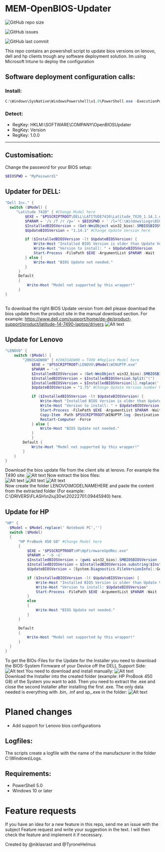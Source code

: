 # MEM-OpenBIOS-Updater

![GitHub repo size](https://img.shields.io/github/repo-size/niklasrast/MEM-OpenBIOS-Updater)

![GitHub issues](https://img.shields.io/github/issues-raw/niklasrast/MEM-OpenBIOS-Updater)

![GitHub last commit](https://img.shields.io/github/last-commit/niklasrast/MEM-OpenBIOS-Updater)

This repo contains an powershell script to update bios versions on lenovo, dell and hp clients trough any software deployment solution. Im using Microsoft Intune to deploy the configuration

## Software deployment configuration calls:

### Install:
```powershell
C:\Windows\SysNative\WindowsPowershell\v1.0\PowerShell.exe -ExecutionPolicy Bypass -Command .\OpenBIOSUpdater.ps1 -install
```

### Detect:
- RegKey: HKLM:\SOFTWARE\COMPANY\OpenBIOSUpdater
- RegKey: Version
- RegKey: 1.0.0
 
<hr>

## Customisation:
Change the password for your BIOS setup:
```powershell
$BIOSPWD = "MyPassword1"
```

## Updater for DELL:
```powershell
"Dell Inc." { 
  switch ($Model) {
     "Latitude 7420" { #Change Model here
         $EXE = "$PSSCRIPTROOT\DELL\LATITUDE7420\Latitude_7X20_1.14.1.exe" #Change EXE Filename here
         $PARAM = '/s /f /r /p=' + $BIOSPWD + ' /l="C:\Windows\Logs\BIOSUPDATE-7420.log"' #Change Model here
         $InstalledBIOSVersion = (Get-WmiObject win32_bios).SMBIOSBIOSVersion
         $UpdateBIOSVersion = "1.14.1" #Change Update Version here

         if ($InstalledBIOSVersion -lt $UpdateBIOSVersion) {
             Write-Host "Installed BIOS Version is older than Update Version"
             Write-Host "Version to install: " + $UpdateBIOSVersion
             Start-Process -FilePath $EXE -ArgumentList $PARAM -Wait
         } else {
             Write-Host "BIOS Update not needed."
         } 
      }
      Default
      {
          Write-Host "Model not supported by this wrapper!"
      }
}
                    
```
To download the right BIOS Update version from dell please download the bios update from the product site in the manual download section. For example: https://www.dell.com/support/home/de-de/product-support/product/latitude-14-7490-laptop/drivers
![Alt text](https://github.com/niklasrast/MEM-OpenBIOS-Updater/blob/main/img/dell-download.png "SetupInstructions")

## Update for Lenovo
```powershell
"LENOVO" { 
    switch ($Model) {
        "20N3SADW00" { #20N3SADW00 = T490 #Replace Model here
            $EXE = "$PSSCRIPTROOT\LENOVO\$Model\WINUPTP.exe"
            $PARAM = '-s'
            $InstalledBIOSVersion = (Get-WmiObject win32_bios).SMBIOSBIOSVersion
            $InstalledBIOSVersion = $InstalledBIOSVersion.Split("(")
            $InstalledBIOSVersion = $InstalledBIOSVersion[1].replace(' )','')
            $UpdateBIOSVersion = "1.75" #Change Update Version number here

            if ($InstalledBIOSVersion -lt $UpdateBIOSVersion) {
                Write-Host "Installed BIOS Version is older than Update Version"
                Write-Host "Version to install: " + $UpdateBIOSVersion
                Start-Process -FilePath $EXE -ArgumentList $PARAM -Wait
                Copy-Item -Path $PSSCRIPTROOT\WINUPTP.log -Destination "C:\Windows\Logs" -Force
                Restart-Computer -Force
            } else {
                Write-Host "BIOS Update not needed."
            } 
            }
        Default {
            Write-Host "Model not supported by this wrapper!"
        }
    }
}
```
Download the bios update file from the client site at lenovo. For example the T490 site:
![Alt text](https://github.com/niklasrast/MEM-OpenBIOS-Updater/blob/main/img/lenovo-download-1.png "SetupInstructions")
Now extract the bios files:<br>
![Alt text](https://github.com/niklasrast/MEM-OpenBIOS-Updater/blob/main/img/lenovo-download-2.png "SetupInstructions")
![Alt text](https://github.com/niklasrast/MEM-OpenBIOS-Updater/blob/main/img/lenovo-download-3.png "SetupInstructions")
![Alt text](https://github.com/niklasrast/MEM-OpenBIOS-Updater/blob/main/img/lenovo-download-4.png "SetupInstructions")<br>
Now create the folder LENOVO\MODELNAMEHERE and paste the content from the extracted folder (For example: C:\DRIVERS\FLASH\n2iuj30w\20222701.09445940) here.

## Update for HP
```powershell
"HP" {
  $Model = $Model.replace(' Notebook PC','')
  switch ($Model)
  {
      "HP ProBook 450 G8" #Change Model here
      {
          $EXE = "$PSSCRIPTROOT\HP\HpFirmwareUpdRec.exe"
          $PARAM = '-b -s'
          $InstalledBIOSVersion = (gwmi win32_bios).SMBIOSBIOSVersion
          $InstalledBIOSVersion = $InstalledBIOSVersion.substring($InstalledBIOSVersion.length-8)
          $UpdateBIOSVersion = [System.Diagnostics.FileVersionInfo]::GetVersionInfo("$PSSCRIPTROOT\HP\$Model\sp136413.exe").ProductVersion #Change EXE Filename here

          if ($InstalledBIOSVersion -lt $UpdateBIOSVersion) {
              Write-Host "Installed BIOS Version is older than Update Version"
              Write-Host "Version to install: $UpdateBIOSVersion"
              Start-Process -FilePath $EXE -ArgumentList $PARAM -Wait
          }               
          else
          {
              Write-Host "BIOS Update not needed."
          }     
      }

      Default
      {
          Write-Host "Model not supported by this wrapper!"
      }
  }                 
}
```
To get the BIOs-Files for the Update for the Installer you need to download the BIOS-System Firmware of your Device off the DELL Support Side:
![Alt text](https://github.com/niklasrast/MEM-OpenBIOS-Updater/blob/main/img/hp-download-1.png "SetupInstructions")
You need to download and install manually:
![Alt text](https://github.com/niklasrast/MEM-OpenBIOS-Updater/blob/main/img/hp-download-2.png "SetupInstructions")<br>
Download the Installer into the created folder (example: HP ProBook 450 G8) of the System you want to add. Then you need to extract the .exe and close the second Installer after installing the first .exe. The only data needed is everything with .bin, .inf and sp_.exe in the folder:
![Alt text](https://github.com/niklasrast/MEM-OpenBIOS-Updater/blob/main/img/hp-download-3.png "SetupInstructions")<br>

# Planed changes
- Add support for Lenovo bios configurations


## Logfiles:
The scripts create a logfile with the name of the manufacturer in the folder C:\Windows\Logs.

## Requirements:
- PowerShell 5.0
- Windows 10 or later

# Feature requests
If you have an idea for a new feature in this repo, send me an issue with the subject Feature request and write your suggestion in the text. I will then check the feature and implement it if necessary.

Created by @niklasrast and @TyroneHelmus
